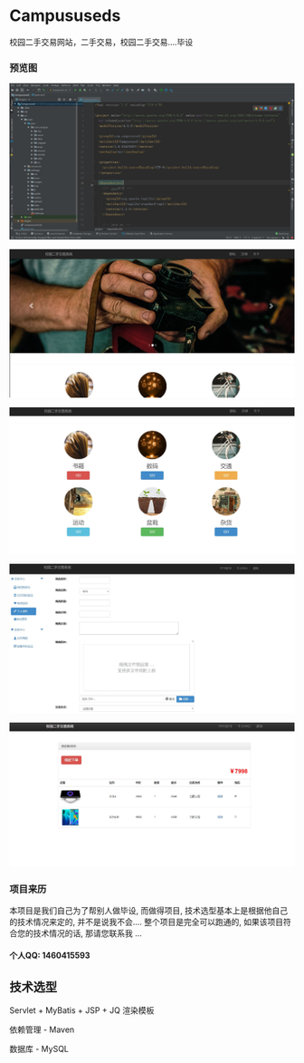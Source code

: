 # Campususeds
校园二手交易网站，二手交易，校园二手交易....毕设

### 预览图

![image](https://github.com/zhou0218/Campususeds/blob/master/01.JPG?raw=true)

![image](https://github.com/zhou0218/Campususeds/blob/master/2.JPG?raw=true)

![image](https://github.com/zhou0218/Campususeds/blob/master/3.JPG?raw=true)

![image](https://github.com/zhou0218/Campususeds/blob/master/4.JPG?raw=true)

![image](https://github.com/zhou0218/Campususeds/blob/master/5.JPG?raw=true)


### 项目来历

本项目是我们自己为了帮别人做毕设, 而做得项目, 技术选型基本上是根据他自己的技术情况来定的, 并不是说我不会....
整个项目是完全可以跑通的, 如果该项目符合您的技术情况的话, 那请您联系我 ...

#### 个人QQ: 1460415593

## 技术选型

Servlet + MyBatis + JSP + JQ 渲染模板

依赖管理 - Maven

数据库 - MySQL



